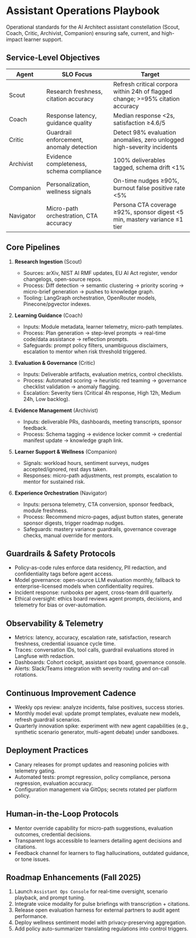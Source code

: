 ﻿# Assistant Operations Playbook

Operational standards for the AI Architect assistant constellation (Scout, Coach, Critic, Archivist, Companion) ensuring safe, current, and high-impact learner support.

## Service-Level Objectives
| Agent | SLO Focus | Target |
| --- | --- | --- |
| Scout | Research freshness, citation accuracy | Refresh critical corpora within 24h of flagged change; >=95% citation accuracy |
| Coach | Response latency, guidance quality | Median response <2s, satisfaction ≥4.6/5 |
| Critic | Guardrail enforcement, anomaly detection | Detect 98% evaluation anomalies, zero unlogged high-severity incidents |
| Archivist | Evidence completeness, schema compliance | 100% deliverables tagged, schema drift <1% |
| Companion | Personalization, wellness signals | On-time nudges ≥90%, burnout false positive rate <5% |
| Navigator | Micro-path orchestration, CTA accuracy | Persona CTA coverage ≥92%, sponsor digest <5 min, mastery variance ≤1 tier |

## Core Pipelines
1. **Research Ingestion** (Scout)
   - Sources: arXiv, NIST AI RMF updates, EU AI Act register, vendor changelogs, open-source repos.
   - Process: Diff detection → semantic clustering → priority scoring → micro-brief generation → pushes to knowledge graph.
   - Tooling: LangGraph orchestration, OpenRouter models, Pinecone/pgvector indexes.

2. **Learning Guidance** (Coach)
   - Inputs: Module metadata, learner telemetry, micro-path templates.
   - Process: Plan generation → step-level prompts → real-time code/data assistance → reflection prompts.
   - Safeguards: prompt policy filters, unambiguous disclaimers, escalation to mentor when risk threshold triggered.

3. **Evaluation & Governance** (Critic)
   - Inputs: Deliverable artifacts, evaluation metrics, control checklists.
   - Process: Automated scoring → heuristic red teaming → governance checklist validation → anomaly flagging.
   - Escalation: Severity tiers (Critical 4h response, High 12h, Medium 24h, Low backlog).

4. **Evidence Management** (Archivist)
   - Inputs: deliverable PRs, dashboards, meeting transcripts, sponsor feedback.
   - Process: Schema tagging → evidence locker commit → credential manifest update → knowledge graph link.

5. **Learner Support & Wellness** (Companion)
   - Signals: workload hours, sentiment surveys, nudges accepted/ignored, rest days taken.
   - Responses: micro-path adjustments, rest prompts, escalation to mentor for sustained risk.
6. **Experience Orchestration** (Navigator)
   - Inputs: persona telemetry, CTA conversion, sponsor feedback, module freshness.
   - Process: Recommend micro-pages, adjust button states, generate sponsor digests, trigger roadmap nudges.
   - Safeguards: mastery variance guardrails, governance coverage checks, manual override for mentors.

## Guardrails & Safety Protocols
- Policy-as-code rules enforce data residency, PII redaction, and confidentiality tags before agent access.
- Model governance: open-source LLM evaluation monthly, fallback to enterprise-licensed models when confidentiality requires.
- Incident response: runbooks per agent, cross-team drill quarterly.
- Ethical oversight: ethics board reviews agent prompts, decisions, and telemetry for bias or over-automation.

## Observability & Telemetry
- Metrics: latency, accuracy, escalation rate, satisfaction, research freshness, credential issuance cycle time.
- Traces: conversation IDs, tool calls, guardrail evaluations stored in Langfuse with redaction.
- Dashboards: Cohort cockpit, assistant ops board, governance console.
- Alerts: Slack/Teams integration with severity routing and on-call rotations.

## Continuous Improvement Cadence
- Weekly ops review: analyze incidents, false positives, success stories.
- Monthly model eval: update prompt templates, evaluate new models, refresh guardrail scenarios.
- Quarterly innovation spike: experiment with new agent capabilities (e.g., synthetic scenario generator, multi-agent debate) under sandboxes.

## Deployment Practices
- Canary releases for prompt updates and reasoning policies with telemetry gating.
- Automated tests: prompt regression, policy compliance, persona regression, evaluation accuracy.
- Configuration management via GitOps; secrets rotated per platform policy.

## Human-in-the-Loop Protocols
- Mentor override capability for micro-path suggestions, evaluation outcomes, credential decisions.
- Transparent logs accessible to learners detailing agent decisions and citations.
- Feedback channel for learners to flag hallucinations, outdated guidance, or tone issues.

## Roadmap Enhancements (Fall 2025)
1. Launch `Assistant Ops Console` for real-time oversight, scenario playback, and prompt tuning.
2. Integrate voice modality for pulse briefings with transcription + citations.
3. Release open evaluation harness for external partners to audit agent performance.
4. Deploy wellness sentiment model with privacy-preserving aggregation.
5. Add policy auto-summarizer translating regulations into control triggers.

